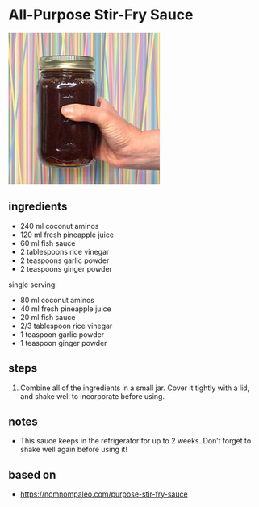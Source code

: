 # All-Purpose Stir-Fry Sauce

![All-Purpose Stir-Fry Sauce](images/all-purpose-stir-fry-sauce.jpg)

## ingredients

- 240 ml coconut aminos
- 120 ml fresh pineapple juice
- 60 ml fish sauce
- 2 tablespoons rice vinegar
- 2 teaspoons garlic powder
- 2 teaspoons ginger powder

single serving:

- 80 ml coconut aminos
- 40 ml fresh pineapple juice
- 20 ml fish sauce
- 2/3 tablespoon rice vinegar
- 1 teaspoon garlic powder
- 1 teaspoon ginger powder

## steps

1. Combine all of the ingredients in a small jar. Cover it tightly with a lid, and shake well to incorporate before using.

## notes

- This sauce keeps in the refrigerator for up to 2 weeks. Don’t forget to shake well again before using it!

## based on

- https://nomnompaleo.com/purpose-stir-fry-sauce
